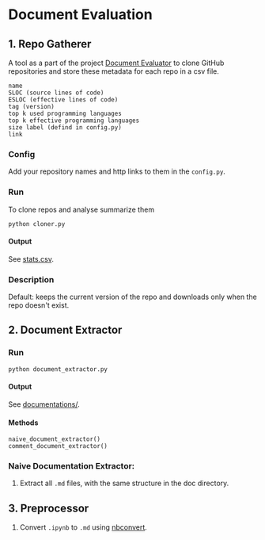 # Document Evaluation

## 1. Repo Gatherer

A tool as a part of the project [Document Evaluator]() to clone GitHub repositories and store these metadata for each repo in a csv file.

```
name
SLOC (source lines of code)
ESLOC (effective lines of code)
tag (version)
top k used programming languages
top k effective programming languages
size label (defind in config.py)
link
```

### Config
Add your repository names and http links to them in the `config.py`.

### Run

To clone repos and analyse summarize them
```
python cloner.py
```

#### Output
See [stats.csv](https://github.com/ghazalrafiei/RepoGatherer/blob/main/stats.csv).

### Description
Default: keeps the current version of the repo and downloads only when the repo doesn't exist.

## 2. Document Extractor

### Run
```
python document_extractor.py
```
#### Output
See [documentations/]().

#### Methods
```
naive_document_extractor()
comment_document_extractor()
```

### Naive Documentation Extractor:

1. Extract all `.md` files, with the same structure in the doc directory.

## 3. Preprocessor

1. Convert `.ipynb` to `.md` using [nbconvert](https://github.com/jupyter/nbconvert).